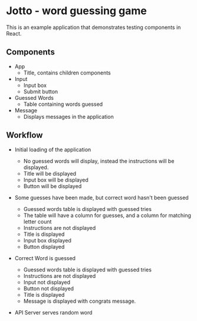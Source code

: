 # Jotto - word guessing game
This is an example application that demonstrates testing components in React. 

## Components
* App
    * Title, contains children components
* Input
    * Input box 
    * Submit button
* Guessed Words
    * Table containing words guessed
* Message
   * Displays messages in the application

## Workflow 
* Initial loading of the application
    * No guessed words will display, instead the instructions will be displayed.
    *  Title will be displayed
    *  Input box will be displayed
    *  Button will be displayed

* Some guesses have been made, but correct word hasn't been guessed 
    * Guessed words table is displayed with guessed tries
    * The table will have a column for guesses, and a column for matching letter count 
    * Instructions are not displayed
    * Title is displayed
    * Input box displayed
    * Button displayed

* Correct Word is guessed
    * Guessed words table is displayed with guessed tries
    * Instructions are not displayed
    * Input not displayed
    * Button not displayed
    * Title is displayed
    * Message is displayed with congrats message. 

* API Server serves random word
